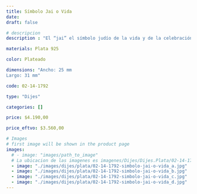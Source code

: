 ```yaml
---
title: Símbolo Jai o Vida
date: 
draft: false

# descripcion
description : "El “jai” el símbolo judío de la vida y de la celebración de la Vida, y de la misericordia. Dije inflado en plata con brillo por tu terminación."

materials: Plata 925

color: Plateado

dimensions: "Ancho: 25 mm 
Largo: 31 mm"

code: 02-14-1792

type: "Dijes"

categories: []

price: $4.190,00

price_eftvo: $3.560,00

# Images
# first image will be shown in the product page
images:
  # - image: "images/path_to_image"
  # La ubicacion de las imagenes es imagenes/Dijes/Dijes.Plata/02-14-1792-simbolo-jai-o-vida
  - image: "./images/dijes/plata/02-14-1792-simbolo-jai-o-vida_a.jpg"
  - image: "./images/dijes/plata/02-14-1792-simbolo-jai-o-vida_b.jpg"
  - image: "./images/dijes/plata/02-14-1792-simbolo-jai-o-vida_c.jpg"
  - image: "./images/dijes/plata/02-14-1792-simbolo-jai-o-vida_d.jpg"
---
```

